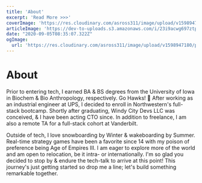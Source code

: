 ```yaml
---
title: 'About'
excerpt: 'Read More >>>'
coverImage: 'https://res.cloudinary.com/asross311/image/upload/v1598947180/portfolio/IMG_3824_1_8_egnkfs.jpg'
articleImage: 'https://dev-to-uploads.s3.amazonaws.com/i/23i9acwg697ztp3gt48a.gif'
date: "2020-09-05T08:35:07.322Z"
ogImage:
  url: 'https://res.cloudinary.com/asross311/image/upload/v1598947180/portfolio/IMG_3824_1_8_egnkfs.jpg'
---
```


# About
Prior to entering tech, I earned BA & BS degrees from the University of Iowa in Biochem & Bio Anthropology, respectively. Go Hawks! 🏴 After working as an industrial engineer at UPS, I decided to enroll in Northwestern's full-stack bootcamp. Shortly after graduating, Windy City Devs LLC was conceived, & I have been acting CTO since. In addition to freelance, I am also a remote TA for a full-stack cohort at Vanderbilt.

Outside of tech, I love snowboarding by Winter & wakeboarding by Summer. Real-time strategy games have been a favorite since 14 with my poison of preference being Age of Empires III. I am eager to explore more of the world and am open to relocation, be it intra- or internationally. I'm so glad you decided to stop by & endure the tech-talk to arrive at this point! This journey's just getting started so drop me a line; let's build something remarkable together.